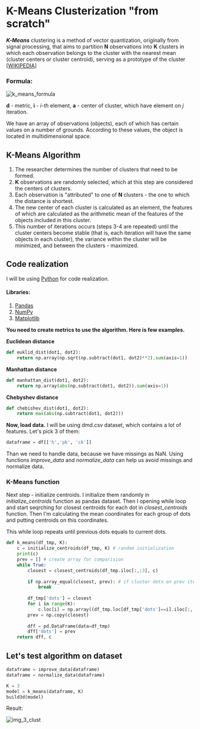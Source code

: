 # K-Means Clusterization "from scratch"

**_K-Means_** clustering is a method of vector quantization, originally from signal processing, that aims to partition **N** observations into **K** clusters in which each observation belongs to the cluster with the nearest mean (cluster centers or cluster centroid), serving as a prototype of the cluster [[WIKIPEDIA](https://en.wikipedia.org/wiki/K-means_clustering#Description)]

### Formula:
![k_means_formula](https://i.postimg.cc/cJc1NHyB/k-means.png)

**d** - metric, **i** - _i-th_ element, **a** - center of cluster, which have element on _j_ iteration. 

We have an array of observations (objects), each of which has certain values on a number of grounds. According to these values, the object is located in multidimensional space.

## K-Means Algorithm

1. The researcher determines the number of clusters that need to be formed.
2. **K** observations are randomly selected, which at this step are considered the centers of clusters.
3. Each observation is "attributed" to one of **N** clusters - the one to which the distance is shortest.
4. The new center of each cluster is calculated as an element, the features of which are calculated as the arithmetic mean of the features of the objects included in this cluster.
5. This number of iterations occurs (steps 3-4 are repeated) until the cluster centers become stable (that is, each iteration will have the same objects in each cluster), the variance within the cluster will be minimized, and between the clusters - maximized.


Code realization
------

I will be using [Python](https://www.python.org/) for code realization.
#### Libraries:
1. [Pandas](https://pandas.pydata.org/)
2. [NumPy](https://numpy.org/)
3. [Matplotlib](https://matplotlib.org/)

**You need to create metrics to use the algorithm. Here is few examples.**

**Euclidean distance**
```python
def euklid_dist(dot1, dot2):
    return np.array(np.sqrt(np.subtract(dot1, dot2)**2).sum(axis=1))
```

**Manhattan distance**
```python
def manhattan_dist(dot1, dot2):
    return np.array(abs(np.subtract(dot1, dot2)).sum(axis=1))
```

**Chebyshev distance**
```python
def chebishev_dist(dot1, dot2):
    return max(abs(np.subtract(dot1, dot2)))
```

**Now, load data.** 
I will be using dmd.csv dataset, which contains a lot of features. Let's pick 3 of them:
```python
dataframe = df[['h','pk', 'ck']]
```
Than we need to handle data, because we have missings as NaN.
Using functions _improve_data_ and _normalize_data_ can help us avoid missings and normalize data.

### K-Means function

Next step - initialize centroids. I initialize them randomly in _initialize_centroids_ function as pandas dataset.
Then I opening while loop and start seqrching for closest centroids for each dot in _closest_centroids_ function.
Then I'm calculating the mean coordinates for each group of dots and putting centroids on this coordinates.

This while loop repeats until previous dots equals to current dots.
```python
def k_means(df_tmp, K):
    c = initialize_centroids(df_tmp, K) # random initialization
    print(c)
    prev = [] # create array for comparision
    while True:
        closest = closest_centroids(df_tmp.iloc[:,:3], c)
        
        if np.array_equal(closest, prev): # if cluster dots on prev iteration equal to current loop
            break
            
        df_tmp['dots'] = closest
        for i in range(K):
            c.loc[i] = np.array((df_tmp.loc[df_tmp['dots']==i].iloc[:, :3]).mean()) # move centroids
        prev = np.copy(closest)
        
        dff = pd.DataFrame(data=df_tmp)
        dff['dots'] = prev
    return dff, c
```

Let's test algorithm on dataset
------

```python
dataframe = improve_data(dataframe)
dataframe = normalize_data(dataframe)

K = 3
model = k_means(dataframe, K)
build3d(model)
```
Result:

![img_3_clust](https://i.postimg.cc/W4HhFzz6/3-clust.png)
